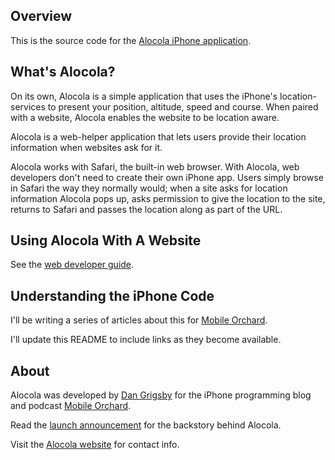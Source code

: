 Overview
--------

This is the source code for the [Alocola iPhone application](http://www.alocola.com).


What's Alocola?
---------------

On its own, Alocola is a simple application that uses the iPhone's location-services to present your position, altitude, speed and course. When paired with a website, Alocola enables the website to be location aware.

Alocola is a web-helper application that lets users provide their location information when websites ask for it.

Alocola works with Safari, the built-in web browser. With Alocola, web developers don't need to create their own iPhone app. Users simply browse in Safari the way they normally would; when a site asks for location information Alocola pops up, asks permission to give the location to the site, returns to Safari and passes the location along as part of the URL.


Using Alocola With A Website
----------------------------

See the [web developer guide](http://www.alocola.com/developer.html).


Understanding the iPhone Code
-----------------------------

I'll be writing a series of articles about this for [Mobile Orchard](http://www.mobileorchard.com).  

I'll update this README to include links as they become available.


About
-----

Alocola was developed by [Dan Grigsby](http://www.unpossible.com) for the iPhone programming blog and podcast [Mobile Orchard](http://www.mobileorchard.com).  

Read the [launch announcement](http://www.mobileorchard.com/alocola-mobile-orchards-safari-helper-makes-websites-location-aware/) for the backstory behind Alocola.

Visit the [Alocola website](http://www.alocola.com) for contact info.
